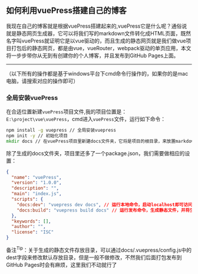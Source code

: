 ## 如何利用vuePress搭建自己的博客

我现在自己的博客就是根据vuePress搭建起来的,vuePress它是什么呢？通俗说就是静态网页生成器，它可以将我们写的markdown文件转化成HTML页面，既然名字叫vuePress就证明它是以vue驱动的，而且生成的静态网页就是我们做vue项目打包后的静态网页，都是由vue，vueRouter，webpack驱动的单页应用，本文将一步步带你从无到有创建你的个人博客，并且发布到GitHub Pages上面。

----

（以下所有的操作都是基于windows平台下cmd命令行操作的，如果你的是mac电脑，请搜索对应的操作即可）
### 全局安装vuePress

在合适位置新建`vuePress`项目文件,我的项目位置是：`E:\project\vue\vuePress`，cmd进入`vuePress`文件，运行如下命令：
```cmd
npm install -g vuepress // 全局安装vuepress
npm init -y // 初始化项目
mkdir docs // 在vuePress项目里新建docs文件夹，它将是项目的根目录，来放置markdown文件夹和.vuepress文件夹，这也是vuepress去解析的文件夹
```
除了生成的docs文件夹，项目里还多了一个package.json，我们需要做相应的设置：
```json
{
  "name": "vuePress",
  "version": "1.0.0",
  "description": "",
  "main": "index.js",
  "scripts": {
    "docs:dev": "vuepress dev docs", // 运行本地命令，启动localhost即可访问网站
    "docs:build": "vuepress build docs" // 运行发布命令，生成静态文件，并将生成的静态文件放到docs/.vuepress/dist目录中
  },
  "keywords": [],
  "author": "",
  "license": "ISC"
}
```
备注<sup>Tip</sup>：关于生成的静态文件存放目录，可以通过docs/.vuepress/config.js中的dest字段来修改默认存放目录，但是一般不做修改，不然我们后面打包发布到GitHub Pages时会有麻烦，这里我们不动就行了

